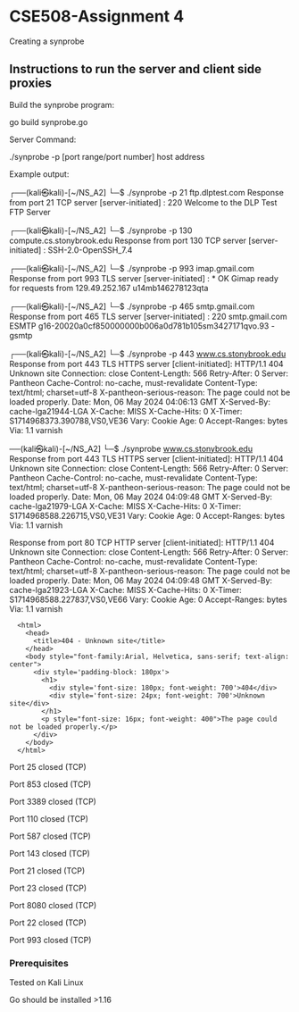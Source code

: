 # CSE508-Assignment 4

Creating a synprobe

## Instructions to run the server and client side proxies


Build the synprobe program:

go build synprobe.go

Server Command:

./synprobe -p [port range/port number] host address


Example output:

┌──(kali㉿kali)-[~/NS_A2]
└─$ ./synprobe -p 21 ftp.dlptest.com
Response from port 21 TCP server [server-initiated] : 220 Welcome to the DLP Test FTP Server


                                                                                                                   
┌──(kali㉿kali)-[~/NS_A2]
└─$ ./synprobe -p 130 compute.cs.stonybrook.edu
Response from port 130 TCP server [server-initiated] : SSH-2.0-OpenSSH_7.4


                                                                                                                                                                                                                                            
┌──(kali㉿kali)-[~/NS_A2]
└─$ ./synprobe -p 993 imap.gmail.com           
Response from port 993 TLS server [server-initiated] : * OK Gimap ready for requests from 129.49.252.167 u14mb146278123qta


                                                                                                                                                                                                                                            
┌──(kali㉿kali)-[~/NS_A2]
└─$ ./synprobe -p 465 smtp.gmail.com
Response from port 465 TLS server [server-initiated] : 220 smtp.gmail.com ESMTP g16-20020a0cf850000000b006a0d781b105sm3427171qvo.93 - gsmtp


                                                                                                                                                                                                                                            
┌──(kali㉿kali)-[~/NS_A2]
└─$ ./synprobe -p 443 www.cs.stonybrook.edu
Response from port 443 TLS HTTPS server [client-initiated]: HTTP/1.1 404 Unknown site
Connection: close
Content-Length: 566
Retry-After: 0
Server: Pantheon
Cache-Control: no-cache, must-revalidate
Content-Type: text/html; charset=utf-8
X-pantheon-serious-reason: The page could not be loaded properly.
Date: Mon, 06 May 2024 04:06:13 GMT
X-Served-By: cache-lga21944-LGA
X-Cache: MISS
X-Cache-Hits: 0
X-Timer: S1714968373.390788,VS0,VE36
Vary: Cookie
Age: 0
Accept-Ranges: bytes
Via: 1.1 varnish



──(kali㉿kali)-[~/NS_A2]
└─$ ./synprobe  www.cs.stonybrook.edu 
Response from port 443 TLS HTTPS server [client-initiated]: HTTP/1.1 404 Unknown site
Connection: close
Content-Length: 566
Retry-After: 0
Server: Pantheon
Cache-Control: no-cache, must-revalidate
Content-Type: text/html; charset=utf-8
X-pantheon-serious-reason: The page could not be loaded properly.
Date: Mon, 06 May 2024 04:09:48 GMT
X-Served-By: cache-lga21979-LGA
X-Cache: MISS
X-Cache-Hits: 0
X-Timer: S1714968588.226715,VS0,VE31
Vary: Cookie
Age: 0
Accept-Ranges: bytes
Via: 1.1 varnish



Response from port 80 TCP HTTP server [client-initiated]: HTTP/1.1 404 Unknown site
Connection: close
Content-Length: 566
Retry-After: 0
Server: Pantheon
Cache-Control: no-cache, must-revalidate
Content-Type: text/html; charset=utf-8
X-pantheon-serious-reason: The page could not be loaded properly.
Date: Mon, 06 May 2024 04:09:48 GMT
X-Served-By: cache-lga21923-LGA
X-Cache: MISS
X-Cache-Hits: 0
X-Timer: S1714968588.227837,VS0,VE66
Vary: Cookie
Age: 0
Accept-Ranges: bytes
Via: 1.1 varnish

<!DOCTYPE HTML>
      <html>
        <head>
          <title>404 - Unknown site</title>
        </head>
        <body style="font-family:Arial, Helvetica, sans-serif; text-align: center">
          <div style='padding-block: 180px'>
            <h1>
              <div style='font-size: 180px; font-weight: 700'>404</div>
              <div style='font-size: 24px; font-weight: 700'>Unknown site</div>
            </h1>
            <p style="font-size: 16px; font-weight: 400">The page could not be loaded properly.</p>
          </div>
        </body>
      </html>

Port 25 closed (TCP)

Port 853 closed (TCP)

Port 3389 closed (TCP)

Port 110 closed (TCP)

Port 587 closed (TCP)

Port 143 closed (TCP)

Port 21 closed (TCP)

Port 23 closed (TCP)

Port 8080 closed (TCP)

Port 22 closed (TCP)

Port 993 closed (TCP)


### Prerequisites


Tested on Kali Linux

Go should be installed >1.16
